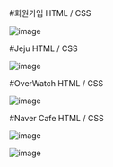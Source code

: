 #회원가입 HTML / CSS

![image](https://github.com/jinhanP/navHTML-CSS/assets/145731370/7072c6c0-a124-4d2e-983f-b6da45c112b1)


#Jeju HTML / CSS

![image](https://github.com/jinhanP/navHTML-CSS/assets/145731370/55c96446-539c-4ac1-b074-1a458da1e0e9)


#OverWatch HTML / CSS

![image](https://github.com/jinhanP/navHTML-CSS/assets/145731370/7d509105-bc0a-403b-901a-a2708ec66814)

#Naver Cafe HTML / CSS

![image](https://github.com/jinhanP/navHTML-CSS/assets/145731370/e3d66fc5-9061-45f0-94f4-8df59d44de89)


![image](https://github.com/jinhanP/navHTML-CSS/assets/145731370/341178ca-d07d-445c-bce2-50944dc5f97a)
